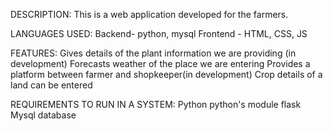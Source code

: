 DESCRIPTION: This is a web application developed for the farmers.

LANGUAGES USED:
  Backend- python, mysql
  Frontend - HTML, CSS, JS

FEATURES:
  Gives details of the plant information we are providing (in development)
  Forecasts weather of the place we are entering
  Provides a platform between farmer and shopkeeper(in development)
  Crop details of a land can be entered
 
 REQUIREMENTS TO RUN IN A SYSTEM:
  Python
  python's module flask
  Mysql database
  


